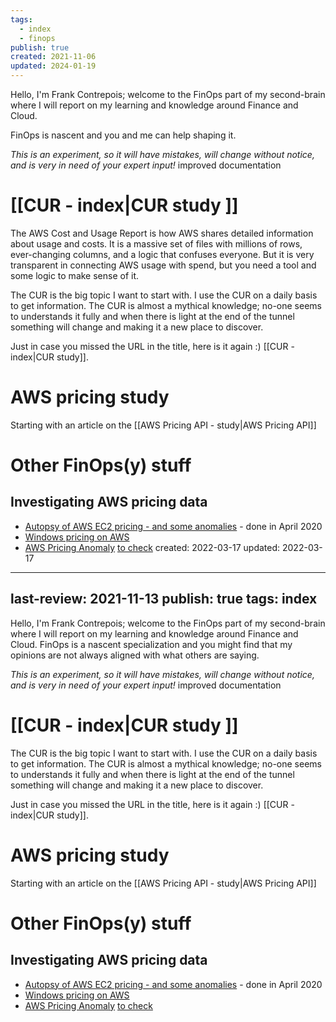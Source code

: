 ```yaml
---
tags:
  - index
  - finops
publish: true
created: 2021-11-06
updated: 2024-01-19
---
```



Hello, I'm Frank Contrepois; welcome to the FinOps part of my second-brain where I will report on my learning and knowledge around Finance and Cloud. 

FinOps is nascent and you and me can help shaping it. 

_This is an experiment, so it will have mistakes, will change without notice, and is very in need of your expert input!_
improved documentation

# [[CUR - index|CUR study ]]

The AWS Cost and Usage Report is how AWS shares detailed information about usage and costs. It is a massive set of files with millions of rows, ever-changing columns, and a logic that confuses everyone. But it is very transparent in connecting AWS usage with spend, but you need a tool and some logic to make sense of it. 

The CUR is the big topic I want to start with. I use the CUR on a daily basis to get information. The CUR is almost a mythical knowledge; no-one seems to understands it fully and when there is light at the end of the tunnel something will change and making it a new place to discover. 

Just in case you missed the URL  in the title, here is it again :) [[CUR - index|CUR study]].

# AWS pricing study
Starting with an article on the [[AWS Pricing API - study|AWS Pricing API]]

# Other FinOps(y) stuff
## Investigating AWS pricing data
- [Autopsy of AWS EC2 pricing - and some anomalies](https://frankcontrepois.com/post/20200417-tech-aws-infra-os-sfw/) - done in April 2020
-   [Windows pricing on AWS](https://frankcontrepois.com/post/20200331-tech-winlic-on-aws/)
-   [AWS Pricing Anomaly](https://frankcontrepois.com/post/20200403-finance-pricing-anomaly/) [to check](https://zt.frankcontrepois.com/Zettelkasten/FinOps/Indexes/to+check)
created: 2022-03-17
updated: 2022-03-17
---
last-review: 2021-11-13
publish: true
tags: index
---
Hello, I'm Frank Contrepois; welcome to the FinOps part of my second-brain where I will report on my learning and knowledge around Finance and Cloud. FinOps is a nascent specialization and you might find that my opinions are not always aligned with what others are saying.

_This is an experiment, so it will have mistakes, will change without notice, and is very in need of your expert input!_
improved documentation

# [[CUR - index|CUR study ]]
The CUR is the big topic I want to start with. I use the CUR on a daily basis to get information. The CUR is almost a mythical knowledge; no-one seems to understands it fully and when there is light at the end of the tunnel something will change and making it a new place to discover. 

Just in case you missed the URL  in the title, here is it again :) [[CUR - index|CUR study]].

# AWS pricing study
Starting with an article on the [[AWS Pricing API - study|AWS Pricing API]]

# Other FinOps(y) stuff
## Investigating AWS pricing data
- [Autopsy of AWS EC2 pricing - and some anomalies](https://frankcontrepois.com/post/20200417-tech-aws-infra-os-sfw/) - done in April 2020
-   [Windows pricing on AWS](https://frankcontrepois.com/post/20200331-tech-winlic-on-aws/)
-   [AWS Pricing Anomaly](https://frankcontrepois.com/post/20200403-finance-pricing-anomaly/) [to check](https://zt.frankcontrepois.com/Zettelkasten/FinOps/Indexes/to+check)
